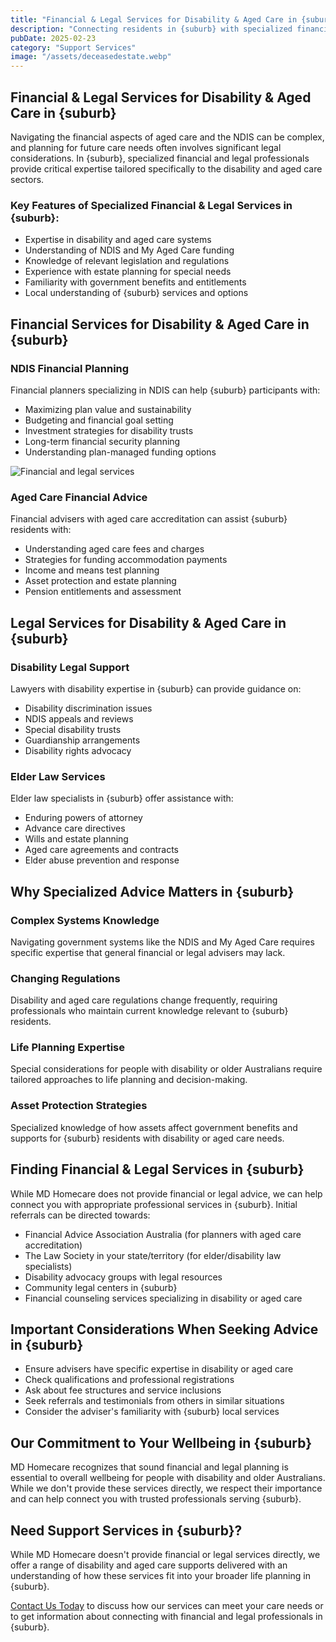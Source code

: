 ```yaml
---
title: "Financial & Legal Services for Disability & Aged Care in {suburb}"
description: "Connecting residents in {suburb} with specialized financial and legal professionals who understand the complexities of disability and aged care planning."
pubDate: 2025-02-23
category: "Support Services"
image: "/assets/deceasedestate.webp"
---
```


## Financial & Legal Services for Disability & Aged Care in {suburb}

Navigating the financial aspects of aged care and the NDIS can be complex, and planning for future care needs often involves significant legal considerations. In {suburb}, specialized financial and legal professionals provide critical expertise tailored specifically to the disability and aged care sectors.

### Key Features of Specialized Financial & Legal Services in {suburb}:

- Expertise in disability and aged care systems
- Understanding of NDIS and My Aged Care funding
- Knowledge of relevant legislation and regulations
- Experience with estate planning for special needs
- Familiarity with government benefits and entitlements
- Local understanding of {suburb} services and options

## Financial Services for Disability & Aged Care in {suburb}

### NDIS Financial Planning

Financial planners specializing in NDIS can help {suburb} participants with:

- Maximizing plan value and sustainability
- Budgeting and financial goal setting
- Investment strategies for disability trusts
- Long-term financial security planning
- Understanding plan-managed funding options

![Financial and legal services](/assets/deceasedestate.webp)

### Aged Care Financial Advice

Financial advisers with aged care accreditation can assist {suburb} residents with:

- Understanding aged care fees and charges
- Strategies for funding accommodation payments
- Income and means test planning
- Asset protection and estate planning
- Pension entitlements and assessment

## Legal Services for Disability & Aged Care in {suburb}

### Disability Legal Support

Lawyers with disability expertise in {suburb} can provide guidance on:

- Disability discrimination issues
- NDIS appeals and reviews
- Special disability trusts
- Guardianship arrangements
- Disability rights advocacy

### Elder Law Services

Elder law specialists in {suburb} offer assistance with:

- Enduring powers of attorney
- Advance care directives
- Wills and estate planning
- Aged care agreements and contracts
- Elder abuse prevention and response

## Why Specialized Advice Matters in {suburb}

### Complex Systems Knowledge

Navigating government systems like the NDIS and My Aged Care requires specific expertise that general financial or legal advisers may lack.

### Changing Regulations

Disability and aged care regulations change frequently, requiring professionals who maintain current knowledge relevant to {suburb} residents.

### Life Planning Expertise

Special considerations for people with disability or older Australians require tailored approaches to life planning and decision-making.

### Asset Protection Strategies

Specialized knowledge of how assets affect government benefits and supports for {suburb} residents with disability or aged care needs.

## Finding Financial & Legal Services in {suburb}

While MD Homecare does not provide financial or legal advice, we can help connect you with appropriate professional services in {suburb}. Initial referrals can be directed towards:

- Financial Advice Association Australia (for planners with aged care accreditation)
- The Law Society in your state/territory (for elder/disability law specialists)
- Disability advocacy groups with legal resources
- Community legal centers in {suburb}
- Financial counseling services specializing in disability or aged care

## Important Considerations When Seeking Advice in {suburb}

- Ensure advisers have specific expertise in disability or aged care
- Check qualifications and professional registrations
- Ask about fee structures and service inclusions
- Seek referrals and testimonials from others in similar situations
- Consider the adviser's familiarity with {suburb} local services

## Our Commitment to Your Wellbeing in {suburb}

MD Homecare recognizes that sound financial and legal planning is essential to overall wellbeing for people with disability and older Australians. While we don't provide these services directly, we respect their importance and can help connect you with trusted professionals serving {suburb}.

## Need Support Services in {suburb}?

While MD Homecare doesn't provide financial or legal services directly, we offer a range of disability and aged care supports delivered with an understanding of how these services fit into your broader life planning in {suburb}.

[Contact Us Today](/contact) to discuss how our services can meet your care needs or to get information about connecting with financial and legal professionals in {suburb}. 